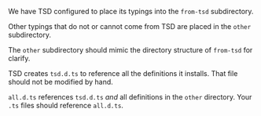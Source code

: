 We have TSD configured to place its typings into the `from-tsd` subdirectory.

Other typings that do not or cannot come from TSD are placed in the `other` subdirectory.

The `other` subdirectory should mimic the directory structure of `from-tsd` for clarify.

TSD creates `tsd.d.ts` to reference all the definitions it installs.  That file should
not be modified by hand.

`all.d.ts` references `tsd.d.ts` *and* all definitions in the `other` directory.  Your
`.ts` files should reference `all.d.ts`.


